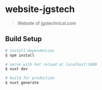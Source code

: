 # website-jgstech

> Website of jgstechnical.com

## Build Setup

``` bash
# install dependencies
$ npm install

# serve with hot reload at localhost:3000
$ nuxt dev

# build for production
$ nuxt generate
```
